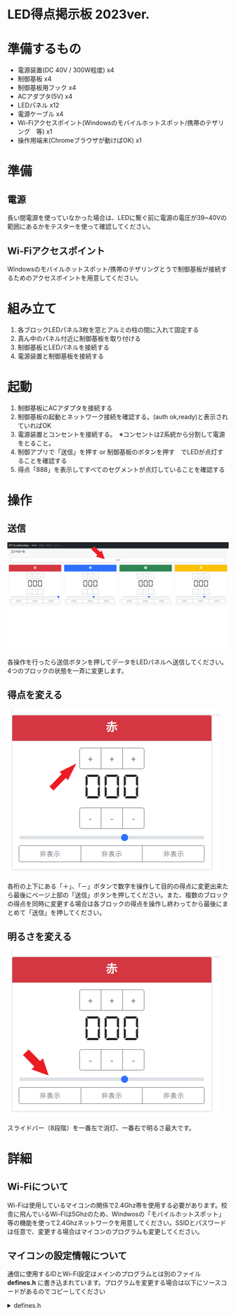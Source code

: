 # LED得点掲示板 2023ver.

# 準備するもの
- 電源装置(DC 40V / 300W程度) x4
- 制御基板 x4
- 制御基板用フック x4
- ACアダプタ(5V) x4
- LEDパネル x12
- 電源ケーブル x4
- Wi-Fiアクセスポイント(Windowsのモバイルホットスポット/携帯のテザリング　等) x1
- 操作用端末(Chromeブラウザが動けばOK) x1

# 準備
## 電源
長い間電源を使っていなかった場合は、LEDに繋ぐ前に電源の電圧が39~40Vの範囲にあるかをテスターを使って確認してください。  

## Wi-Fiアクセスポイント
Windowsのモバイルホットスポット/携帯のテザリングとうで制御基板が接続するためのアクセスポイントを用意してください。

# 組み立て
1. 各ブロックLEDパネル3枚を窓とアルミの柱の間に入れて固定する
2. 真ん中のパネル付近に制御基板を取り付ける
3. 制御基板とLEDパネルを接続する
4. 電源装置と制御基板を接続する

# 起動
1. 制御基板にACアダプタを接続する
2. 制御基板の起動とネットワーク接続を確認する。(auth ok,ready)と表示されていればOK
3. 電源装置とコンセントを接続する。　※コンセントは2系統から分割して電源をとること。
4. 制御アプリで「送信」を押す or 制御基板のボタンを押す　でLEDが点灯することを確認する
5. 得点「888」を表示してすべてのセグメントが点灯していることを確認する

# 操作

## 送信

![a](/Image/ScoreBoardApp3.png)

各操作を行ったら送信ボタンを押してデータをLEDパネルへ送信してください。4つのブロックの状態を一斉に変更します。

## 得点を変える

![a](/Image/ScoreBoardApp1.png)

各桁の上下にある「＋」、「－」ボタンで数字を操作して目的の得点に変更出来たら最後にページ上部の「送信」ボタンを押してください。また、複数のブロックの得点を同時に変更する場合は各ブロックの得点を操作し終わってから最後にまとめて「送信」を押してください。

## 明るさを変える

![a](/Image/ScoreBoardApp2.png)

スライドバー（8段階）を一番左で消灯、一番右で明るさ最大です。


# 詳細
## Wi-Fiについて
Wi-Fiは使用しているマイコンの関係で2.4Ghz帯を使用する必要があります。校舎に飛んでいるWi-FIは5Ghzのため、Windwosの「モバイルホットスポット」等の機能を使って2.4Ghzネットワークを用意してください。SSIDとパスワードは任意で、変更する場合はマイコンのプログラムも変更してください。

## マイコンの設定情報について
通信に使用するIDとWi-Fi設定はメインのプログラムとは別のファイル **defines.h** に書き込まれています。プログラムを変更する場合は以下にソースコードがあるのでコピーしてください
<details><summary>defines.h</summary>

```
#ifndef defines_h
#define defines_h

#if !( defined(ESP8266) ||  defined(ESP32) )
#error This code is intended to run on the ESP32 platform! Please check your Tools->Board setting.
#elif ( ARDUINO_ESP32S2_DEV || ARDUINO_FEATHERS2 || ARDUINO_ESP32S2_THING_PLUS || ARDUINO_MICROS2 || \
        ARDUINO_METRO_ESP32S2 || ARDUINO_MAGTAG29_ESP32S2 || ARDUINO_FUNHOUSE_ESP32S2 || \
        ARDUINO_ADAFRUIT_FEATHER_ESP32S2_NOPSRAM )
#define BOARD_TYPE      "ESP32-S2"
#elif ( ARDUINO_ESP32C3_DEV )
#warning Using ESP32-C3 boards
#define BOARD_TYPE      "ESP32-C3"
#else
#define BOARD_TYPE      "ESP32"
#endif

#ifndef BOARD_NAME
  #define BOARD_NAME    BOARD_TYPE
#endif

#define DEBUG_WEBSOCKETS_PORT     Serial
// Debug Level from 0 to 4
#define _WEBSOCKETS_LOGLEVEL_     3

const char* ssid = "your ssid";          //Enter SSID
const char* password = "your passsword"; //Enter Password

const String identification = "1";       //Enter ID

// Deprecated echo.websocket.org to be replaced or it won't work
const char* websockets_connection_string = "wss://echo.websocket.org/"; //Enter server adress

// KH, This certificate was updated 15.04.2021,
// Issued on Mar 15th 2021, expired on June 13th 2021
const char echo_org_ssl_ca_cert[] PROGMEM = \
                                            "-----BEGIN CERTIFICATE-----\n" \
                                            "MIIEZTCCA02gAwIBAgIQQAF1BIMUpMghjISpDBbN3zANBgkqhkiG9w0BAQsFADA/\n" \
                                            "MSQwIgYDVQQKExtEaWdpdGFsIFNpZ25hdHVyZSBUcnVzdCBDby4xFzAVBgNVBAMT\n" \
                                            "DkRTVCBSb290IENBIFgzMB4XDTIwMTAwNzE5MjE0MFoXDTIxMDkyOTE5MjE0MFow\n" \
                                            "MjELMAkGA1UEBhMCVVMxFjAUBgNVBAoTDUxldCdzIEVuY3J5cHQxCzAJBgNVBAMT\n" \
                                            "AlIzMIIBIjANBgkqhkiG9w0BAQEFAAOCAQ8AMIIBCgKCAQEAuwIVKMz2oJTTDxLs\n" \
                                            "jVWSw/iC8ZmmekKIp10mqrUrucVMsa+Oa/l1yKPXD0eUFFU1V4yeqKI5GfWCPEKp\n" \
                                            "Tm71O8Mu243AsFzzWTjn7c9p8FoLG77AlCQlh/o3cbMT5xys4Zvv2+Q7RVJFlqnB\n" \
                                            "U840yFLuta7tj95gcOKlVKu2bQ6XpUA0ayvTvGbrZjR8+muLj1cpmfgwF126cm/7\n" \
                                            "gcWt0oZYPRfH5wm78Sv3htzB2nFd1EbjzK0lwYi8YGd1ZrPxGPeiXOZT/zqItkel\n" \
                                            "/xMY6pgJdz+dU/nPAeX1pnAXFK9jpP+Zs5Od3FOnBv5IhR2haa4ldbsTzFID9e1R\n" \
                                            "oYvbFQIDAQABo4IBaDCCAWQwEgYDVR0TAQH/BAgwBgEB/wIBADAOBgNVHQ8BAf8E\n" \
                                            "BAMCAYYwSwYIKwYBBQUHAQEEPzA9MDsGCCsGAQUFBzAChi9odHRwOi8vYXBwcy5p\n" \
                                            "ZGVudHJ1c3QuY29tL3Jvb3RzL2RzdHJvb3RjYXgzLnA3YzAfBgNVHSMEGDAWgBTE\n" \
                                            "p7Gkeyxx+tvhS5B1/8QVYIWJEDBUBgNVHSAETTBLMAgGBmeBDAECATA/BgsrBgEE\n" \
                                            "AYLfEwEBATAwMC4GCCsGAQUFBwIBFiJodHRwOi8vY3BzLnJvb3QteDEubGV0c2Vu\n" \
                                            "Y3J5cHQub3JnMDwGA1UdHwQ1MDMwMaAvoC2GK2h0dHA6Ly9jcmwuaWRlbnRydXN0\n" \
                                            "LmNvbS9EU1RST09UQ0FYM0NSTC5jcmwwHQYDVR0OBBYEFBQusxe3WFbLrlAJQOYf\n" \
                                            "r52LFMLGMB0GA1UdJQQWMBQGCCsGAQUFBwMBBggrBgEFBQcDAjANBgkqhkiG9w0B\n" \
                                            "AQsFAAOCAQEA2UzgyfWEiDcx27sT4rP8i2tiEmxYt0l+PAK3qB8oYevO4C5z70kH\n" \
                                            "ejWEHx2taPDY/laBL21/WKZuNTYQHHPD5b1tXgHXbnL7KqC401dk5VvCadTQsvd8\n" \
                                            "S8MXjohyc9z9/G2948kLjmE6Flh9dDYrVYA9x2O+hEPGOaEOa1eePynBgPayvUfL\n" \
                                            "qjBstzLhWVQLGAkXXmNs+5ZnPBxzDJOLxhF2JIbeQAcH5H0tZrUlo5ZYyOqA7s9p\n" \
                                            "O5b85o3AM/OJ+CktFBQtfvBhcJVd9wvlwPsk+uyOy2HI7mNxKKgsBTt375teA2Tw\n" \
                                            "UdHkhVNcsAKX1H7GNNLOEADksd86wuoXvg==\n" \
                                            "-----END CERTIFICATE-----\n";


#endif      //defines_h

```

</details>